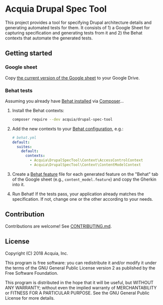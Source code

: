 # Acquia Drupal Spec Tool

This project provides a tool for specifying Drupal architecture details and generating automated tests for them. It consists of 1) a Google Sheet for capturing specification and generating tests from it and 2) the Behat contexts that automate the generated tests.

## Getting started

### Google sheet

Copy [the current version of the Google sheet](https://docs.google.com/spreadsheets/d/1G2LnWLVcZczxjp2SQt7XNjMvdNonmcgjx7RhFm2nhMw/edit?usp=sharing) to your Google Drive.

### Behat tests

Assuming you already have [Behat installed](http://behat.org/en/latest/quick_start.html#installation) via [Composer](https://getcomposer.org/)...

1. Install the Behat contexts:

    ```bash
    composer require --dev acquia/drupal-spec-tool
    ```

1. Add the new contexts to your [Behat configuration](http://behat.org/en/latest/user_guide/configuration.html), e.g.:

    ```yaml
    # behat.yml
    default:
      suites:
        default:
          contexts:
            - Acquia\DrupalSpecTool\Context\AccessControlContext
            - Acquia\DrupalSpecTool\Context\ContentModelContext
    ```

1. Create a [Behat feature](http://behat.org/en/latest/user_guide/features_scenarios.html) file for each generated feature on the "Behat" tab of the Google sheet (e.g., `content_model.feature`) and copy the Gherkin into it.

1. Run Behat! If the tests pass, your application already matches the specification. If not, change one or the other according to your needs.

## Contribution

Contributions are welcome! See [CONTRIBUTING.md](CONTRIBUTING.md).

## License

Copyright (C) 2018 Acquia, Inc.

This program is free software: you can redistribute it and/or modify it under the terms of the GNU General Public License version 2 as published by the Free Software Foundation.

This program is distributed in the hope that it will be useful, but WITHOUT ANY WARRANTY; without even the implied warranty of MERCHANTABILITY or FITNESS FOR A PARTICULAR PURPOSE. See the GNU General Public License for more details.
